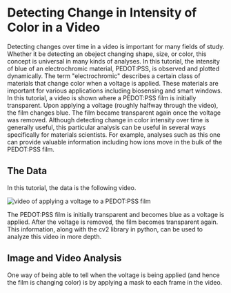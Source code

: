 # Detecting Change in Intensity of Color in a Video

Detecting changes over time in a video is important for many fields of study. Whether it be detecting an obeject changing shape, size, or color, this concept is universal in many kinds of analyses. In this tutorial, the intensity of blue of an electrochromic material, PEDOT:PSS, is observed and plotted dynamically. The term "electrochromic" describes a certain class of materials that change color when a voltage is applied. These materials are important for various applications including biosensing and smart windows. In this tutorial, a video is shown where a PEDOT:PSS film is initially transparent. Upon applying a voltage (roughly halfway through the video), the film  changes blue. The film became transparent again once the voltage was removed. Although detecting change in color intensity over time is generally useful, this particular analysis can be useful in several ways specifically for materials scientists. For example, analyses such as this one can provide valuable information including how ions move in the bulk of the PEDOT:PSS film.

## The Data

In this tutorial, the data is the following video. 

![video of applying a voltage to a PEDOT:PSS film](./images/clip_for_github.gif)

The PEDOT:PSS film is initially transparent and becomes blue as a voltage is applied. After the voltage is removed, the film becomes transparent again. This information, along with the cv2 library in python, can be used to analyze this video in more depth. 

## Image and Video Analysis

One way of being able to tell when the voltage is being applied (and hence the film is changing color) is by applying a mask to each frame in the video.  

